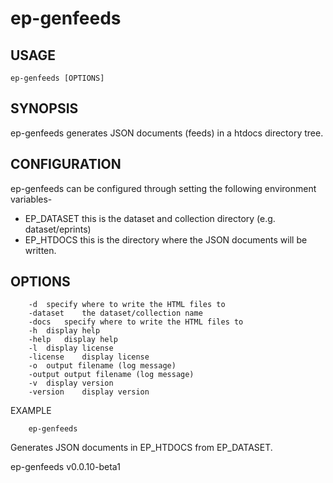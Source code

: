 
# ep-genfeeds

## USAGE

    ep-genfeeds [OPTIONS]

## SYNOPSIS

ep-genfeeds generates JSON documents (feeds) in a htdocs directory tree.

## CONFIGURATION

ep-genfeeds can be configured through setting the following environment
variables-

+ EP_DATASET this is the dataset and collection directory (e.g. dataset/eprints) 
+ EP_HTDOCS  this is the directory where the JSON documents will be written.

## OPTIONS

```
	-d	specify where to write the HTML files to
	-dataset	the dataset/collection name
	-docs	specify where to write the HTML files to
	-h	display help
	-help	display help
	-l	display license
	-license	display license
	-o	output filename (log message)
	-output	output filename (log message)
	-v	display version
	-version	display version
```


EXAMPLE

```shell
    ep-genfeeds 
```

Generates JSON documents in EP_HTDOCS from EP_DATASET.

ep-genfeeds v0.0.10-beta1

